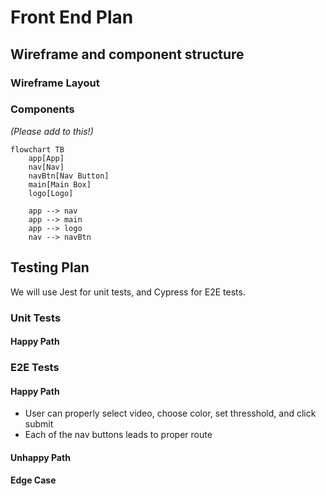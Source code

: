 # Front End Plan
## Wireframe and component structure
### Wireframe Layout
### Components
*(Please add to this!)*
```mermaid
flowchart TB
    app[App]
    nav[Nav]
    navBtn[Nav Button]
    main[Main Box]
    logo[Logo]

    app --> nav
    app --> main
    app --> logo
    nav --> navBtn
```
## Testing Plan
We will use Jest for unit tests, and Cypress for E2E tests.
### Unit Tests
#### Happy Path
### E2E Tests
#### Happy Path
- User can properly select video, choose color, set thresshold, and click submit
- Each of the nav buttons leads to proper route
#### Unhappy Path
#### Edge Case
